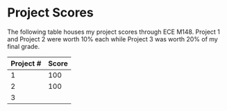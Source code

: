 # Project Scores
The following table houses my project scores through ECE M148. 
Project 1 and Project 2 were worth 10% each while Project 3 was worth 20% of my final grade.

| Project # | Score |
--- | ---
1 | 100
2 | 100
3 |

